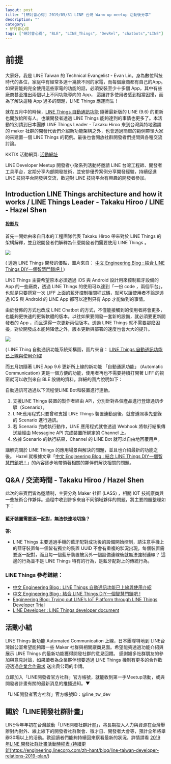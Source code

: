 ```yaml
---
layout: post
title: "[研討會心得] 2019/05/31 LINE 台灣 Warm-up meetup 活動後分享"
description: ""
category: 
- 研討會心得
tags: ["研討會心得", "BLE", "LINE_Things", "DevRel", "chatbots","LINE"]
---
```



# 前提

大家好，我是 LINE Taiwan 的 Technical Evangelist - Evan Lin。身為數位科技時代的各位，家庭中有經常多達十幾款不同的家電，而每個廠商都有自己的App。如果要能夠完全使用這些家電的功能的話，必須安裝至少十多個 App，其中有些廠商甚至推出兩個以上不同功能導向的 App， 這讓許多使用者感到相當困擾，而為了解決這種 App 過多的問題，LINE Things 應運而生！ 

就在五月中的時候，[LINE Things 自動通訊功能](https://engineering.linecorp.com/zh-hant/blog/introduction-line-things-automated-communication/#) 隨著最新版的 LINE (9.6) 的更新也開放給所有人。也讓開發者透過 LINE Things 能夠達到的事情也更多了。本活動特別請到日本團隊 LINE Things Leader - Takaku Hiroo 來到台灣與特地邀請的 maker 社群的開發代表們介紹新功能架構之外，也會透過簡單的範例帶領大家的來建置一個 LINE Things 的範例。最後也會開放社群開發者們提問與各種交流討論。

KKTIX 活動網頁:  [活動網址](https://linegroup.kktix.cc/events/20190531-linethings)

LINE Developer Meetup 開發者小聚系列活動將邀請 LINE 台灣工程師、開發者工具平台，定期分享內部開發技術，並安排優秀案例分享開發經驗，持續促進 LINE 技術平台開發與交流，歡迎對 LINE 技術平台有興趣的開發者參加。

## Introduction LINE Things architecture and how it works / LINE Things Leader - Takaku Hiroo  / LINE - Hazel Shen

#### [投影片](https://speakerdeck.com/line_developers/line-things-its-value-and-how-to-implement-it)

<script async class="speakerdeck-embed" data-id="28c1d1fd35e54f7c884bab4e6baf8eb9" data-ratio="1.77777777777778" src="//speakerdeck.com/assets/embed.js"></script>

首先一開始由來自日本的工程團隊代表 Takaku Hiroo 帶來對於 LINE Things 的架構解釋，並且跟開發者們解釋為什麼開發者們需要使用 LINE Things 。 

![](https://engineering.linecorp.com/wp-content/uploads/2019/03/hazel_final.png)

( 透過 LINE Things 開發的優點，圖片來自： [中文 Engineering Blog : 結合 LINE Things DIY一個智慧門鎖吧 ! ](https://engineering.linecorp.com/zh-hant/blog/line_things_smartlock/))



LINE Things 主要希望原本必須透過 iOS 與 Android 設計用來控制藍牙設備的 App 的一些廠商，透過 LINE Things 的使用可以達到「一份 code ，兩個平台」，也就是只要撰寫一次 LIFF 上面的藍牙控制相關程式碼，就可以讓使用者不論是透過 iOS 與 Android 的 LINE App 都可以達到只有 App 才能做到的事情。

由於發佈的方式也改成 LINE Chatbot 的方式，不僅能接觸到的使用者將會更多，也能夠更快速的更新軟體的版本。以往如果要開發一套新的設備，就必須要更新開發者的 App ，而且還得一次更新兩個版本。透過 LINE Things 就不需要那麼困擾，對於開發成本能夠降低之外，版本更新與部署的速度也會大大的提升。



![](https://engineering-org.line-apps.com/wp-content/uploads/2019/05/about-auto-communication-01.jpg)

( LINE Thing 自動通訊功能系統架構圖，圖片來自： [LINE Things 自動通訊功能已上線與使用介紹](https://engineering.linecorp.com/zh-hant/blog/introduction-line-things-automated-communication/))

而五月初隨著 LINE App 9.6 更新所上線的新功能 「自動通訊功能」 (Automatic Communication) 更是一個方便的功能，使用者再也不需要持續打開著 LIFF 的視窗就可以收到來自 BLE 設備的資料。詳細的圖片說明如下：

自動通訊可透過以下流程使LINE Bot和裝置進行連動。

1. 支援LINE Things 裝置的製作者經由 API，分別針對各個產品進行登錄通訊步驟（Scenario）。
2. LINE應用程式只要曾和支援 LINE Things 裝置連動過後，就會遵照事先登錄的 Scenario 進行通訊。
3. 若 Scenario 完成執行動作，LINE 應用程式就會透過 Webhook 將執行結果傳送給經由 Messagine API 完成裝置所綁定的 Channel 上。
4. 依據 Scenario 的執行結果，Channel 的 LINE Bot 就可以自由地回覆用戶。

講解完關於 LINE Things 的應用場景與解決的問題，並且也介紹最新的功能之後。 Hazel 就根據文章「[中文 Engineering Blog : 結合 LINE Things DIY一個智慧門鎖吧 ! ](https://engineering.linecorp.com/zh-hant/blog/line_things_smartlock/)」的內容逐步地帶領著相關的夥伴們解決相關的問題。



## Q&A / 交流時間 - Takaku Hiroo / Hazel Shen 

此次的來賓們皆為邀請制，主要分為 Maker 社群 (LASS) ，相關 IOT 技術廠商與一些技術合作夥伴。過程中收到許多來自不同領域夥伴的問題，將主要問題整理如下：



#### 藍牙裝置需要逐一配對，無法快速地切換？

**答:**   

- LINE Things 主要透過手機的藍牙配對成功後的設備開始控制，請注意手機上的藍牙裝置每一個皆有獨立的裝置 UUID 不會有重複的狀況出現。每個裝置需要逐一配對，而且每一個藍牙裝置被另外一個設備連線後就無法強制連線？ 這邊的行為並不是 LINE Things 特有的行為，是藍牙配對上的傳統行為。



### LINE Things 參考鏈結：

- [中文 Engineering Blog : LINE Things 自動通訊功能已上線與使用介紹](https://engineering.linecorp.com/zh-hant/blog/introduction-line-things-automated-communication/)
- [中文 Engineering Blog : 結合 LINE Things DIY一個智慧門鎖吧 ! ](https://engineering.linecorp.com/zh-hant/blog/line_things_smartlock/)
- [Engineering Blog: Trying out LINE’s IoT Platform through LINE Things Developer Trial](https://engineering.linecorp.com/en/blog/line-things-developer-trial/)
- [LINE Developer : LINE Things developer document](https://developers.line.biz/en/docs/line-things/)



## 活動小結

LINE Things 新功能  Automated Communication 上線，日本團隊特地到 LINE台灣辦公室希望能夠跟一些 Maker 社群與相關廠商見面。希望能夠透過功能介紹與展示 LINE Things 的最新功能獲得開發社群的意見回饋。 感謝旭多社群朋友的參加與意見討論，如果讀者為企業夥伴想要透過 LINE Things 機制有更多的合作歡迎透過[企業合作需求](https://partners.line.me/zh_TW) 送出貴公司的申請。




立即加入「LINE開發者官方社群」官方帳號，就能收到第一手Meetup活動，或與開發者計畫有關的最新消息的推播通知。▼

「LINE開發者官方社群」官方帳號ID：@line_tw_dev

## 關於「LINE開發社群計畫」

LINE今年年初在台灣啟動「LINE開發社群計畫」，將長期投入人力與資源在台灣舉辦對內對外、線上線下的開發者社群聚會、徵才日、開發者大會等，預計全年將舉辦30場以上的活動。歡迎讀者們能夠持續回來察看最新的狀況。詳情請看 [2019 年LINE 開發社群計畫活動時程表 (持續更新)](https://engineering.linecorp.com/zh-hant/blog/line-taiwan-developer-relations-2019-plan/)https://engineering.linecorp.com/zh-hant/blog/line-taiwan-developer-relations-2019-plan/)